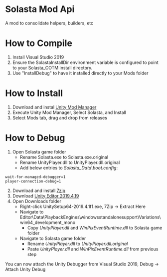 # Solasta Mod Api

A mod to consolidate helpers, builders, etc

# How to Compile

1. Install Visual Studio 2019
2. Ensure the SolastaInstallDir environment variable is configured to point to your Solasta_COTM install directory.
3. Use "InstallDebug" to have it installed directly to your Mods folder

# How to Install

1. Download and instal [Unity Mod Manager](https://www.nexusmods.com/site/mods/21)
2. Execute Unity Mod Manager, Select Solasta, and Install
3. Select Mods tab, drag and drop from releases

# How to Debug

1. Open Solasta game folder
	* Rename Solasta.exe to Solasta.exe.original
	* Rename UnityPlayer.dll to UnityPlayer.dll.original
	* Add below entries to *Solasta_Data\boot.config*:
```
wait-for-managed-debugger=1
player-connection-debug=1
```
2. Download and install [7zip](https://www.7-zip.org/a/7z1900-x64.exe)
3. Download [Unity Editor 2019.4.19](https://download.unity3d.com/download_unity/ca5b14067cec/Windows64EditorInstaller/UnitySetup64-2019.4.19f1.exe)
4. Open Downloads folder
	* Right-click UnitySetup64-2019.4.1f1.exe, 7Zip -> Extract Here
	* Navigate to Editor\Data\PlaybackEngines\windowsstandalonesupport\Variations\win64_development_mono
		* Copy *UnityPlayer.dll* and *WinPixEventRuntime.dll* to Solasta game folder
	* Navigate to Solasta game folder
		* Rename *UnityPlayer.dll* to *UnityPlayer.dll.original*
		* Paste *UnityPlayer.dll* and *WinPixEventRuntime.dll* from previous step

You can now attach the Unity Debugger from Visual Studio 2019, Debug -> Attach Unity Debug
